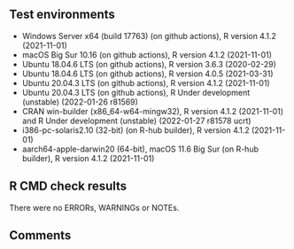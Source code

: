 ## Test environments

* Windows Server x64 (build 17763) (on github actions), R version 4.1.2 (2021-11-01)
* macOS Big Sur 10.16 (on github actions), R version 4.1.2 (2021-11-01)
* Ubuntu 18.04.6 LTS (on github actions), R version 3.6.3 (2020-02-29)
* Ubuntu 18.04.6 LTS (on github actions), R version 4.0.5 (2021-03-31)
* Ubuntu 20.04.3 LTS (on github actions), R version 4.1.2 (2021-11-01)
* Ubuntu 20.04.3 LTS (on github actions), R Under development (unstable) (2022-01-26 r81569)
* CRAN win-builder (x86_64-w64-mingw32), R version 4.1.2 (2021-11-01) and R Under development (unstable) (2022-01-27 r81578 ucrt)
* i386-pc-solaris2.10 (32-bit) (on R-hub builder), R version 4.1.2 (2021-11-01)
* aarch64-apple-darwin20 (64-bit), macOS 11.6 Big Sur (on R-hub builder), R version 4.1.2 (2021-11-01)

## R CMD check results
There were no ERRORs, WARNINGs or NOTEs.

## Comments

